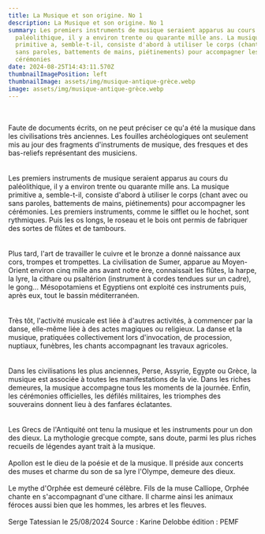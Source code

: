```yaml
---
title: La Musique et son origine. No 1
description: La Musique et son origine. No 1
summary: Les premiers instruments de musique seraient apparus au cours du
  paléolithique, il y a environ trente ou quarante mille ans. La musique
  primitive a, semble-t-il, consiste d'abord à utiliser le corps (chant avec ou
  sans paroles, battements de mains, piétinements) pour accompagner les
  cérémonies
date: 2024-08-25T14:43:11.570Z
thumbnailImagePosition: left
thumbnailImage: assets/img/musique-antique-grèce.webp
image: assets/img/musique-antique-grèce.webp
---
```

\
\
Faute de documents écrits, on ne peut préciser ce qu'a été la musique dans les civilisations très anciennes. Les fouilles archéologiques ont seulement mis au jour des fragments d'instruments de musique, des fresques et des bas-reliefs représentant des musiciens.\
\
\
Les premiers instruments de musique seraient apparus au cours du paléolithique, il y a environ trente ou quarante mille ans. La musique primitive a, semble-t-il, consiste d'abord à utiliser le corps (chant avec ou sans paroles, battements de mains, piétinements) pour accompagner les cérémonies. Les premiers instruments, comme le sifflet ou le hochet, sont rythmiques. Puis les os longs, le roseau et le bois ont permis de fabriquer des sortes de flûtes et de tambours.\
\
\
Plus tard, l'art de travailler le cuivre et le bronze a donné naissance aux cors, trompes et trompettes. La civilisation de Sumer, apparue au Moyen-Orient environ cinq mille ans avant notre ère, connaissait les flûtes, la harpe, la lyre, la cithare ou psaltérion (instrument à cordes tendues sur un cadre), le gong... Mésopotamiens et Egyptiens ont exploité ces instruments puis, après eux, tout le bassin méditerranéen.\
\
\
Très tôt, l'activité musicale est liée à d'autres activités, à commencer par la danse, elle-même liée à des actes magiques ou religieux. La danse et la musique, pratiquées collectivement lors d'invocation, de procession, nuptiaux, funèbres, les chants accompagnant les travaux agricoles.\
\
\
Dans les civilisations les plus anciennes, Perse, Assyrie, Egypte ou Grèce, la musique est associée à toutes les manifestations de la vie. Dans les riches demeures, la musique accompagne tous les moments de la journée. Enfin, les cérémonies officielles, les défilés militaires, les triomphes des souverains donnent lieu à des fanfares éclatantes.\
\
\
Les Grecs de l'Antiquité ont tenu la musique et les instruments pour un don des dieux. La mythologie grecque compte, sans doute, parmi les plus riches recueils de légendes ayant trait à la musique.\
\
Apollon est le dieu de la poésie et de la musique. Il préside aux concerts des muses et charme du son de sa lyre l'Olympe, demeure des dieux.\
\
Le mythe d'Orphée est demeuré célèbre. Fils de la muse Calliope, Orphée chante en s'accompagnant d'une cithare. Il charme ainsi les animaux féroces aussi bien que les hommes, les arbres et les fleuves.\
\
Serge Tatessian le 25/08/2024 Source : Karine Delobbe édition : PEMF